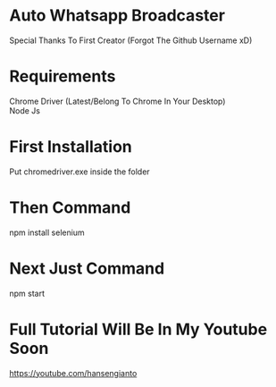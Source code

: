 # Auto Whatsapp Broadcaster
Special Thanks To First Creator (Forgot The Github Username xD)

# Requirements
Chrome Driver (Latest/Belong To Chrome In Your Desktop)
<br>
Node Js

# First Installation
Put chromedriver.exe inside the folder

# Then Command
npm install selenium

# Next Just Command
npm start

# Full Tutorial Will Be In My Youtube Soon
https://youtube.com/hansengianto
